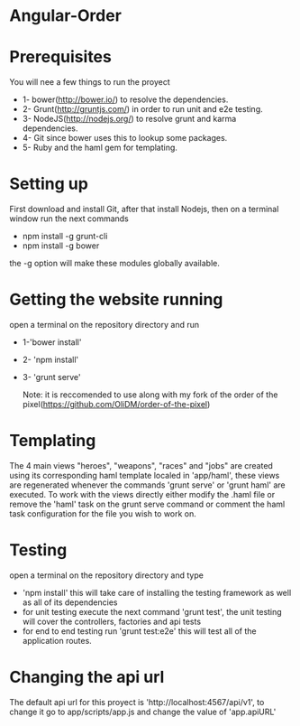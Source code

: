 Angular-Order
=============


Prerequisites
==========

You will nee a few things to run the proyect
* 1- bower(http://bower.io/) to resolve the dependencies.
* 2- Grunt(http://gruntjs.com/) in order to run unit and e2e testing.
* 3- NodeJS(http://nodejs.org/) to resolve grunt and karma dependencies.
* 4- Git since bower uses this to lookup some packages.
* 5- Ruby and the haml gem for templating.

Setting up
===========

First download and install Git, after that install Nodejs, then on a terminal window run the next commands 
* npm install -g grunt-cli
* npm install -g bower

the -g option will make these modules globally available.

Getting the website running
===========================
open a terminal on the repository directory and run
* 1-'bower install'
* 2- 'npm install'
* 3- 'grunt serve' 

  Note: it is reccomended to use along with my fork of the order of the pixel(https://github.com/OliDM/order-of-the-pixel)


Templating
==========
The 4 main views "heroes", "weapons", "races" and "jobs" are created using its corresponding haml template localed in 'app/haml', these views are regenerated whenever the commands 'grunt serve' or 'grunt haml' are executed. To work with the views directly either modify the .haml file or  remove the 'haml' task on the grunt serve command or comment the haml task configuration for the file you wish to work on.

Testing
=======

open a terminal on the repository directory and type

* 'npm install' this will take care of installing the testing framework as well as all of its dependencies
* for unit testing execute the next command 'grunt test', the unit testing will cover the controllers, factories and api tests
* for end to end testing run 'grunt test:e2e' this will test all of the application routes.

Changing the api url
==========================
The default api url for this proyect is 'http://localhost:4567/api/v1', to change it go to app/scripts/app.js and change the value of 'app.apiURL'

